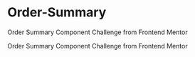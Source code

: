 # Order-Summary
Order Summary Component Challenge from Frontend Mentor

Order Summary Component Challenge from Frontend Mentor
